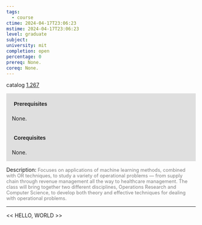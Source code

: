 ```yaml
---
tags:
  - course
ctime: 2024-04-17T23:06:23
mstime: 2024-04-17T23:06:23
level: graduate
subject: 
university: mit
completion: open
percentage: 0
prereq: None.
coreq: None.
---
```


catalog [1.267](http://student.mit.edu/catalog/m1b.html#1.267)

<span style="display: block; padding: 15px; background-color: rgb(100, 100, 100, 0.2);"><font id="m_prereq253_0" style="display: block; font-family: Arial, sans-serif; font-weight: bold; padding: 5px">Prerequisites</font><br><span id="prereq253_0">None.</span></span>
<span style="display: block; padding: 15px; background-color: rgb(100, 100, 100, 0.2);"><font id="m_coreq253_0" style="display: block; font-family: Arial, sans-serif; font-weight: bold; padding: 5px">Corequisites</font><br><span id="coreq253_0">None.</span></span>

<font style="">Description:</font>
<font style="color: grey; font-size: 0.8rem;">Focuses on applications of machine learning methods, combined with OR techniques, to study a variety of operational problems — from supply chain through revenue management all the way to healthcare management. The class will bring together two different disciplines, Operations Research and Computer Science, to develop both theory and effective techniques for dealing with operational problems.</font>



---

<< HELLO, WORLD >>
